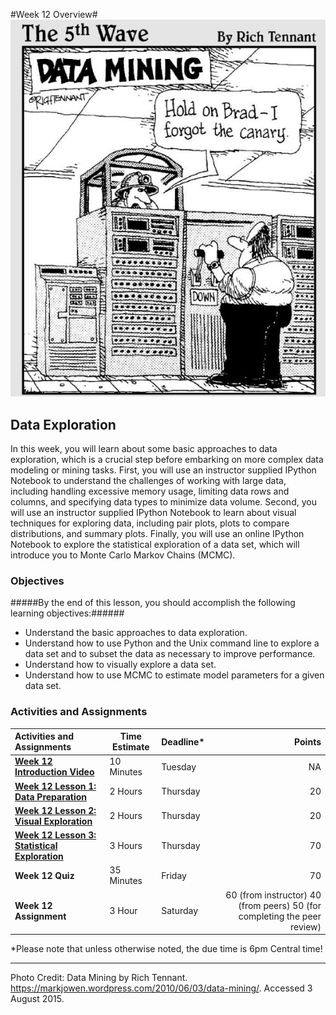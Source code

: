 #Week 12 Overview#
![Data Mining comic strip](images/datamining1.jpg)
## Data Exploration ##

In this week, you will learn about some basic approaches to data exploration, which is a crucial step before embarking on more complex data modeling or mining tasks. First, you will use an instructor supplied IPython Notebook to understand the challenges of working with large data, including handling excessive memory usage, limiting data rows and columns, and specifying data types to minimize data volume. Second, you will use an instructor supplied IPython Notebook to learn about visual techniques for exploring data, including pair plots, plots to compare distributions, and summary plots. Finally, you will use an online IPython Notebook to explore the statistical exploration of a data set, which will introduce you to  Monte Carlo Markov Chains (MCMC).

### Objectives ###

#####By the end of this lesson, you should accomplish the following learning objectives:######

- Understand the basic approaches to data exploration.
- Understand how to use Python and the Unix command line to explore a data set and to subset the data as necessary to improve performance.
- Understand how to visually explore a data set.
- Understand how to use MCMC to estimate model parameters for a given data set.

### Activities and Assignments ###

|Activities and Assignments | Time Estimate | Deadline* | Points|
|:------| -----|-------|----------:|
|**[Week 12 Introduction Video](https://mediaspace.illinois.edu/media/Week+Twelve/0_ll7ga29f)**|10 Minutes|Tuesday|NA|
|**[Week 12 Lesson 1: Data Preparation](lesson1.md)**| 2 Hours |Thursday| 20|
|**[Week 12 Lesson 2: Visual Exploration](lesson2.md)**| 2 Hours | Thursday | 20 |
|**[Week 12 Lesson 3: Statistical Exploration](lesson3.md)**| 3 Hours | Thursday| 70 |
|**Week 12 Quiz**| 35 Minutes | Friday | 70|
|**Week 12 Assignment**| 3 Hour | Saturday | 60 (from instructor) 40 (from peers) 50 (for completing the peer review) | 

*Please note that unless otherwise noted, the due time is 6pm Central time!

----------

Photo Credit: Data Mining by Rich Tennant. https://markjowen.wordpress.com/2010/06/03/data-mining/.  Accessed 3 August 2015.
